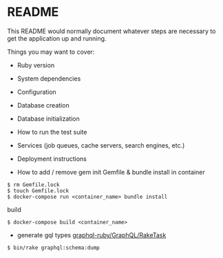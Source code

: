 # README

This README would normally document whatever steps are necessary to get the
application up and running.

Things you may want to cover:

* Ruby version

* System dependencies

* Configuration

* Database creation

* Database initialization

* How to run the test suite

* Services (job queues, cache servers, search engines, etc.)

* Deployment instructions

* How to add / remove gem
init Gemfile & bundle install in container
```
$ rm Gemfile.lock
$ touch Gemfile.lock
$ docker-compose run <container_name> bundle install
```
build
```
$ docker-compose build <container_name>
```

* generate gql types
[graphql-ruby/GraphQL/RakeTask](https://www.rubydoc.info/github/rmosolgo/graphql-ruby/GraphQL/RakeTask)
```
$ bin/rake graphql:schema:dump
```
